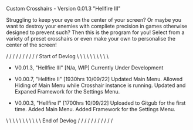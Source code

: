 Custom Crosshairs - Version 0.01.3 "Hellfire III"

Struggling to keep your eye on the center of your screen? Or maybe you want to destroy your enemies
with compliete precision in games otherwise designed to prevent such? Then this is the program for you!
Select from a variety of preset crosshairs or even make your own to personalise the center of the screen!

/ / / / / / / / / / Start of Devlog \ \ \ \ \ \ \ \ \ \ 

- V0.01.3, "Hellfire III" [N/a, WIP]
Currently Under Development

- V0.00.7, "Hellfire II" [1930hrs 10/09/22]
Updated Main Menu.
Allowed Hiding of Main Menu while Crosshair instance is running.
Updated and Expaned Framework for the Settings Menu.

- V0.00.3, "Hellfire I" [1700hrs 10/09/22]
Uploaded to Gitgub for the first time.
Added Main Menu.
Added Framework for the Settings Menu.

\ \ \ \ \ \ \ \ \ \ \ End of Devlog / / / / / / / / / / /
